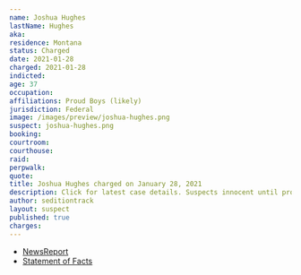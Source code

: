 ```yaml
---
name: Joshua Hughes
lastName: Hughes
aka:
residence: Montana
status: Charged
date: 2021-01-28
charged: 2021-01-28
indicted:
age: 37
occupation:
affiliations: Proud Boys (likely)
jurisdiction: Federal
image: /images/preview/joshua-hughes.png
suspect: joshua-hughes.png
booking:
courtroom:
courthouse:
raid:
perpwalk:
quote:
title: Joshua Hughes charged on January 28, 2021
description: Click for latest case details. Suspects innocent until proven guilty.
author: seditiontrack
layout: suspect
published: true
charges:
---
```

- [NewsReport](https://www.thedailybeast.com/montana-brothers-who-accosted-lone-black-cop-eugene-goodman-during-capitol-riots-are-arrested)
- [Statement of Facts](https://www.justice.gov/opa/page/file/1364151/download)
